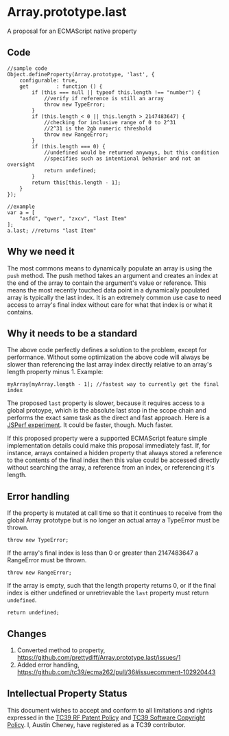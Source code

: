 # Array.prototype.last
A proposal for an ECMAScript native property

Code
---

    //sample code
    Object.defineProperty(Array.prototype, 'last', {
        configurable: true,
        get         : function () {
            if (this === null || typeof this.length !== "number") {
                //verify if reference is still an array
                throw new TypeError;
            }
            if (this.length < 0 || this.length > 2147483647) {
                //checking for inclusive range of 0 to 2^31
                //2^31 is the 2gb numeric threshold
                throw new RangeError;
            }
            if (this.length === 0) {
                //undefined would be returned anyways, but this condition
                //specifies such as intentional behavior and not an oversight
                return undefined;
            }
            return this[this.length - 1];
        }
    });

    //example
    var a = [
        "asfd", "qwer", "zxcv", "last Item"
    ];
    a.last; //returns "last Item"

Why we need it
---

The most commons means to dynamically populate an array is using the `push`
method. The push method takes an argument and creates an index at the end of the
array to contain the argument's value or reference. This means the most recently
touched data point in a dynamically populated array is typically the last index.
It is an extremely common use case to need access to array's final index without
care for what that index is or what it contains.

Why it needs to be a standard
---

The above code perfectly defines a solution to the problem, except for
performance. Without some optimization the above code will always be slower than
referencing the last array index directly relative to an array's length property
minus 1.  Example:

    myArray[myArray.length - 1]; //fastest way to currently get the final index

The proposed `last` property is slower, because it requires access to a global
protoype, which is the absolute last stop in the scope chain and performs the
exact same task as the direct and fast approach. Here is a
[JSPerf experiment](http://jsperf.com/array-prototype-last/2). It could be faster,
though. Much faster.

If this proposed property were a supported ECMAScript feature simple
implementation details could make this proposal immediately fast. If, for
instance, arrays contained a hidden property that always stored a reference to
the contents of the final index then this value could be accessed directly
without searching the array, a reference from an index, or referencing it's
length.

Error handling
---

If the property is mutated at call time so that it continues to receive from the
global Array prototype but is no longer an actual array a TypeError must be
thrown.

    throw new TypeError;

If the array's final index is less than 0 or greater than 2147483647 a
RangeError must be thrown.

    throw new RangeError;

If the array is empty, such that the length property returns 0, or if the final
index is either undefined or unretrievable the `last` property must return
`undefined`.

    return undefined;

Changes
---

1. Converted method to property, https://github.com/prettydiff/Array.prototype.last/issues/1
2. Added error handling, https://github.com/tc39/ecma262/pull/36#issuecomment-102920443

Intellectual Property Status
---

This document wishes to accept and conform to all limitations and rights
expressed in the
[TC39 RF Patent Policy](http://www.ecma-international.org/memento/TC39%20policy/Ecma%20Experimental%20TC39%20Royalty-Free%20Patent%20Policy.pdf)
and
[TC39 Software Copyright Policy](http://www.ecma-international.org/memento/TC39%20experimental%20policy.htm).
I, Austin Cheney, have registered as a TC39 contributor.
